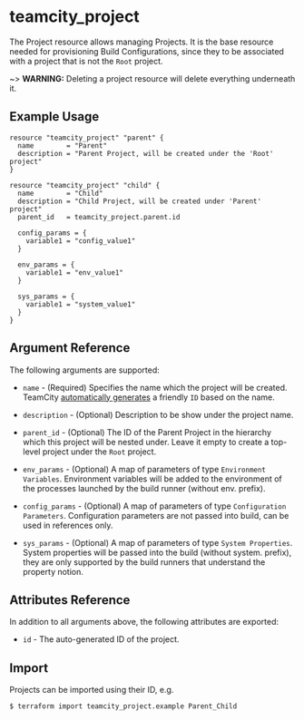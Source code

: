 # teamcity_project

The Project resource allows managing Projects. It is the base resource needed for provisioning Build Configurations, since they to be associated with a project that is not the `Root` project.

~> **WARNING:** Deleting a project resource will delete everything underneath it.

## Example Usage

```hcl
resource "teamcity_project" "parent" {
  name        = "Parent"
  description = "Parent Project, will be created under the 'Root' project"
}

resource "teamcity_project" "child" {
  name        = "Child"
  description = "Child Project, will be created under 'Parent' project"
  parent_id   = teamcity_project.parent.id

  config_params = {
    variable1 = "config_value1"
  }

  env_params = {
    variable1 = "env_value1"
  }

  sys_params = {
    variable1 = "system_value1"
  }
}
```

## Argument Reference

The following arguments are supported:

* `name` - (Required) Specifies the name which the project will be created. TeamCity [automatically generates](https://confluence.jetbrains.com/display/TCD18/Identifier) a friendly `ID`  based on the name.

* `description` - (Optional) Description to be show under the project name.

* `parent_id` - (Optional) The ID of the Parent Project in the hierarchy which this project will be nested under. Leave it empty to create a top-level project under the `Root` project.

* `env_params` - (Optional) A map of parameters of type `Environment Variables`. Environment variables will be added to the environment of the processes launched by the build runner (without env. prefix).

* `config_params` - (Optional) A map of parameters of type `Configuration Parameters`. Configuration parameters are not passed into build, can be used in references only.

* `sys_params` - (Optional) A map of parameters of type `System Properties`. System properties will be passed into the build (without system. prefix), they are only supported by the build runners that understand the property notion.

## Attributes Reference

In addition to all arguments above, the following attributes are exported:

* `id` - The auto-generated ID of the project.

## Import

Projects can be imported using their ID, e.g.

```
$ terraform import teamcity_project.example Parent_Child
```
